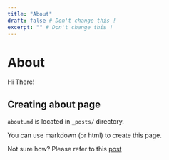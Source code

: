 ```yaml
---
title: "About"
draft: false # Don't change this !
excerpt: "" # Don't change this !
---
```


# About

Hi There!

## Creating about page

`about.md` is located in `_posts/` directory.

You can use markdown (or html) to create this page.

Not sure how? Please refer to this <a href="https://gatsby-minimalistic-dmin.netlify.com/2020/03/markdown-ex/" target="_blank" rel="noopener noreferrer">post</a>